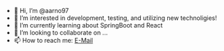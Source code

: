 - 👋 Hi, I’m @aarno97
- 👀 I’m interested in development, testing, and utilizing new technoligies! 
- 🌱 I’m currently learning about SpringBoot and React
- 💞️ I’m looking to collaborate on ...
- 📫 How to reach me: [E-Mail](mailto:arnold.aaron97@icloud.com)

<!---
aarno97/aarno97 is a ✨ special ✨ repository because its `README.md` (this file) appears on your GitHub profile.
You can click the Preview link to take a look at your changes.
--->
